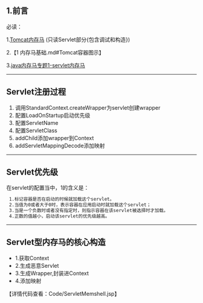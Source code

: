 ## 1.前言

必读：

1.[Tomcat内存马](https://xz.aliyun.com/t/11988) (只读Servlet部分{包含调试和构造})

2.【1 内存马基础.md#Tomcat容器图示】

3.[java内存马专题1-servlet内存马](https://www.bilibili.com/video/BV1E84y1w77R?vd_source=1133eb6c801917b16b324ad28ad16d2e)

---

## Servlet注册过程

1. 调用StandardContext.createWrapper为servlet创建wrapper
2. 配置LoadOnStartup启动优先级
3. 配置ServletName
4. 配置ServletClass
5. addChild添加wrapper到Context
6. addServletMappingDecode添加映射

---

## Servlet优先级

在servlet的配置当中，<load-on-startup>1</load-on-startup>的含义是：

```md
 1.标记容器是否在启动的时候就加载这个servlet。
 2.当值为0或者大于0时，表示容器在应用启动时就加载这个servlet；
 3.当是一个负数时或者没有指定时，则指示容器在该servlet被选择时才加载。
 4.正数的值越小，启动该servlet的优先级越高。
```

---

## Servlet型内存马的核心构造

- 1.获取Context
- 2.生成恶意Servlet
- 3.生成Wrapper,封装进Context
- 4.添加映射

【详情代码查看：Code/ServletMemshell.jsp】